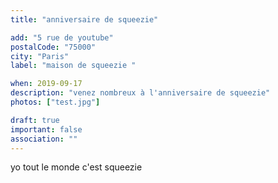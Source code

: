 ```yaml
---
title: "anniversaire de squeezie"

add: "5 rue de youtube"
postalCode: "75000"
city: "Paris"
label: "maison de squeezie "

when: 2019-09-17
description: "venez nombreux à l'anniversaire de squeezie"
photos: ["test.jpg"]

draft: true
important: false
association: ""
---
```

yo tout le monde c'est squeezie
